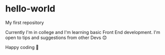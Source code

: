 # hello-world
My first repository

Currently I'm in college and I'm learning basic Front End development.
I'm open to tips and suggestions from other Devs 😊

Happy coding 🥂
